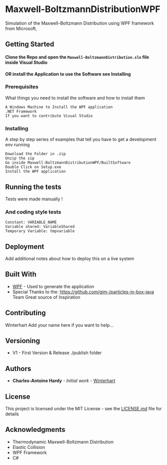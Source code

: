 # Maxwell-BoltzmannDistributionWPF

Simulation of the Maxwell-Boltzmann Distribution using WPF framework from Microsoft,


## Getting Started

#### Clone the Repo and open the `Maxwell-BoltzmannDistribution.sln` file inside Visual Studio
####  OR install the Application to use the Software see Installing

### Prerequisites

What things you need to install the software and how to install them

```
A Windows Machine to Install the WPF application
.NET Framework
If you want to contribute Visual Studio
```

### Installing

A step by step series of examples that tell you have to get a development env running
```
Download the Folder in .zip
Unzip the zip
Go inside Maxwell-BoltzmannDistributionWPF/BuiltSoftware
Double Click on Setup.exe
Install the WPF application

```

## Running the tests

Tests were made manually !

### And coding style tests

```
Constant: VARIABLE_NAME
Variable shared: VariableShared
Temporary Variable: tmpvariable
```

## Deployment

Add additional notes about how to deploy this on a live system

## Built With

* [WPF](https://msdn.microsoft.com/en-us/library/ms754130(v=vs.110).aspx) - Used to generate the application
* Special Thanks to the: https://github.com/gim-/particles-in-box-java Team Great source of Inspiration

## Contributing

Winterhart
Add your name here if you want to help...

## Versioning

* V1 - First Version & Release ./publish folder

## Authors

* **Charles-Antoine Hardy** - *Initial work* - [Winterhart](https://github.com/Winterhart)


## License

This project is licensed under the MIT License - see the [LICENSE.md](LICENSE.md) file for details

## Acknowledgments

* Thermodynamic Maxwell-Boltzmann Distribution
* Elastic Collision
* WPF Framework
* C#

